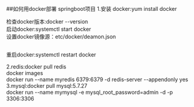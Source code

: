 ##如何用docker部署 springboot项目
1.安装 docker:yum install docker

检查docker版本:docker --version  
启动docker:systemctl start docker  
设置docker镜像源：etc/docker/deamon.json  
```

```

重启docker:systemctl restart docker

2.redis:docker pull redis  
docker images   
docker run --name myredis 6379:6379 -d redis-server --appendonly yes  
3.mysql:docker pull mysql:5.7.27  
docker run --name mymysql -e mysql_root_password=admin -d -p 3306:3306